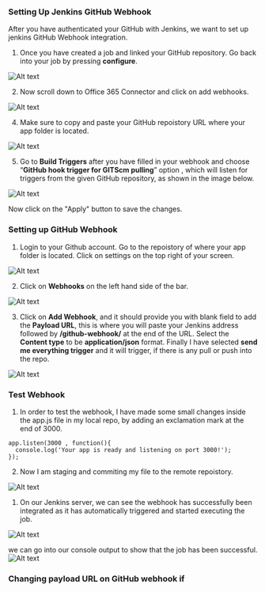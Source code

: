 
### Setting Up Jenkins GitHub Webhook

 After you have authenticated your GitHub with Jenkins, we want to set up  jenkins GitHub Webhook integration. 

 1) Once you have created a job and linked your GitHub repository. Go back into your job by pressing **configure**. 

![Alt text](images/configure_jenkins.png)

2) Now scroll down to Office 365 Connector and click on add webhooks. 
 
![Alt text](images/add_webhook.png)

4) Make sure to copy and paste your GitHub repoistory URL where your app folder is located. 
   
![Alt text](images/name_webhook.png)

5) Go to **Build Triggers** after you have filled in your webhook and choose “**GitHub hook trigger for GITScm pulling**” option , which will listen for triggers from the given GitHub repository, as shown in the image below.
   
![Alt text](images/build_triggers.png)

Now click on the "Apply" button to save the changes. 

### Setting up GitHub Webhook 

1) Login to your Github account. Go to the repoistory of where your app folder is located. Click on settings on the top right of your screen. 

![Alt text](images/settings_repo.png)

2) Click on **Webhooks** on the left hand side of the bar. 
   
![Alt text](images/github_webhooks.png)

3) Click on **Add Webhook**, and it should provide you with blank field to add the **Payload URL**, this is where you will paste your Jenkins address followed by **/github-webhook/** at the end of the URL. Select the **Content type** to be **application/json** format. 
Finally I have selected **send me everything trigger** and it will trigger, if there is any pull or push into the repo.

![Alt text](images/webhook_settings.png)

### Test Webhook 

1) In order to test the webhook, I have made some small changes inside the app.js file in my local repo, by adding an exclamation mark at the end of 3000.

```
app.listen(3000 , function(){
  console.log('Your app is ready and listening on port 3000!');
});

```

2) Now I am staging and commiting my file to the remote repoistory.

![Alt text](images/commit_togithub.png)

1) On our Jenkins server, we can see the webhook has successfully been integrated as it has automatically triggered and started executing the job. 

 ![Alt text](images/trigger_job.png)

 we can go into our console output to show that the job has been successful. 
![Alt text](images/success.png)

### Changing payload URL on GitHub webhook if 
